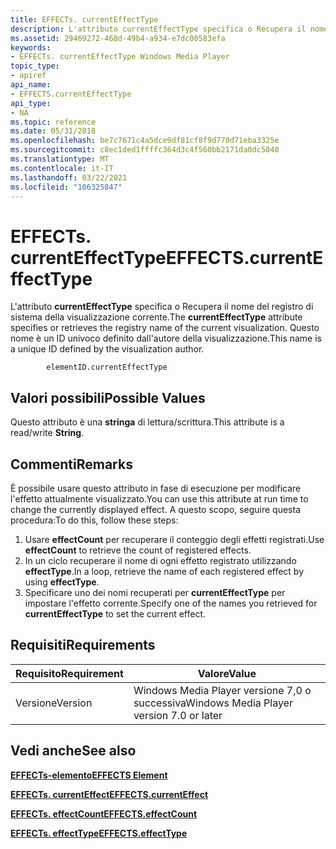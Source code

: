```yaml
---
title: EFFECTs. currentEffectType
description: L'attributo currentEffectType specifica o Recupera il nome del registro di sistema della visualizzazione corrente. Questo nome è un ID univoco definito dall'autore della visualizzazione.
ms.assetid: 29469272-468d-49b4-a934-e7dc00583efa
keywords:
- EFFECTs. currentEffectType Windows Media Player
topic_type:
- apiref
api_name:
- EFFECTS.currentEffectType
api_type:
- NA
ms.topic: reference
ms.date: 05/31/2018
ms.openlocfilehash: be7c7671c4a5dce9df81cf8f9d770d71eba3325e
ms.sourcegitcommit: c8ec1ded1ffffc364d3c4f560bb2171da0dc5040
ms.translationtype: MT
ms.contentlocale: it-IT
ms.lasthandoff: 03/22/2021
ms.locfileid: "106325847"
---
```

# <a name="effectscurrenteffecttype"></a><span data-ttu-id="37bc1-105">EFFECTs. currentEffectType</span><span class="sxs-lookup"><span data-stu-id="37bc1-105">EFFECTS.currentEffectType</span></span>

<span data-ttu-id="37bc1-106">L'attributo **currentEffectType** specifica o Recupera il nome del registro di sistema della visualizzazione corrente.</span><span class="sxs-lookup"><span data-stu-id="37bc1-106">The **currentEffectType** attribute specifies or retrieves the registry name of the current visualization.</span></span> <span data-ttu-id="37bc1-107">Questo nome è un ID univoco definito dall'autore della visualizzazione.</span><span class="sxs-lookup"><span data-stu-id="37bc1-107">This name is a unique ID defined by the visualization author.</span></span>

``` syntax
        elementID.currentEffectType
```

## <a name="possible-values"></a><span data-ttu-id="37bc1-108">Valori possibili</span><span class="sxs-lookup"><span data-stu-id="37bc1-108">Possible Values</span></span>

<span data-ttu-id="37bc1-109">Questo attributo è una **stringa** di lettura/scrittura.</span><span class="sxs-lookup"><span data-stu-id="37bc1-109">This attribute is a read/write **String**.</span></span>

## <a name="remarks"></a><span data-ttu-id="37bc1-110">Commenti</span><span class="sxs-lookup"><span data-stu-id="37bc1-110">Remarks</span></span>

<span data-ttu-id="37bc1-111">È possibile usare questo attributo in fase di esecuzione per modificare l'effetto attualmente visualizzato.</span><span class="sxs-lookup"><span data-stu-id="37bc1-111">You can use this attribute at run time to change the currently displayed effect.</span></span> <span data-ttu-id="37bc1-112">A questo scopo, seguire questa procedura:</span><span class="sxs-lookup"><span data-stu-id="37bc1-112">To do this, follow these steps:</span></span>

1.  <span data-ttu-id="37bc1-113">Usare **effectCount** per recuperare il conteggio degli effetti registrati.</span><span class="sxs-lookup"><span data-stu-id="37bc1-113">Use **effectCount** to retrieve the count of registered effects.</span></span>
2.  <span data-ttu-id="37bc1-114">In un ciclo recuperare il nome di ogni effetto registrato utilizzando **effectType**.</span><span class="sxs-lookup"><span data-stu-id="37bc1-114">In a loop, retrieve the name of each registered effect by using **effectType**.</span></span>
3.  <span data-ttu-id="37bc1-115">Specificare uno dei nomi recuperati per **currentEffectType** per impostare l'effetto corrente.</span><span class="sxs-lookup"><span data-stu-id="37bc1-115">Specify one of the names you retrieved for **currentEffectType** to set the current effect.</span></span>

## <a name="requirements"></a><span data-ttu-id="37bc1-116">Requisiti</span><span class="sxs-lookup"><span data-stu-id="37bc1-116">Requirements</span></span>



| <span data-ttu-id="37bc1-117">Requisito</span><span class="sxs-lookup"><span data-stu-id="37bc1-117">Requirement</span></span> | <span data-ttu-id="37bc1-118">Valore</span><span class="sxs-lookup"><span data-stu-id="37bc1-118">Value</span></span> |
|--------------------|------------------------------------------------------|
| <span data-ttu-id="37bc1-119">Versione</span><span class="sxs-lookup"><span data-stu-id="37bc1-119">Version</span></span><br/> | <span data-ttu-id="37bc1-120">Windows Media Player versione 7,0 o successiva</span><span class="sxs-lookup"><span data-stu-id="37bc1-120">Windows Media Player version 7.0 or later</span></span><br/> |



## <a name="see-also"></a><span data-ttu-id="37bc1-121">Vedi anche</span><span class="sxs-lookup"><span data-stu-id="37bc1-121">See also</span></span>

<dl> <dt>

[<span data-ttu-id="37bc1-122">**EFFECTs-elemento**</span><span class="sxs-lookup"><span data-stu-id="37bc1-122">**EFFECTS Element**</span></span>](effects-element.md)
</dt> <dt>

[<span data-ttu-id="37bc1-123">**EFFECTs. currentEffect**</span><span class="sxs-lookup"><span data-stu-id="37bc1-123">**EFFECTS.currentEffect**</span></span>](effects-currenteffect.md)
</dt> <dt>

[<span data-ttu-id="37bc1-124">**EFFECTs. effectCount**</span><span class="sxs-lookup"><span data-stu-id="37bc1-124">**EFFECTS.effectCount**</span></span>](effects-effectcount.md)
</dt> <dt>

[<span data-ttu-id="37bc1-125">**EFFECTs. effectType**</span><span class="sxs-lookup"><span data-stu-id="37bc1-125">**EFFECTS.effectType**</span></span>](effects-effecttype.md)
</dt> </dl>

 

 





